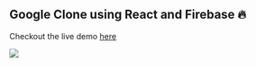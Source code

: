 ## Google Clone using React and Firebase 🔥

Checkout the live demo [here](https://clone-c61bf.web.app/)

![](img/google-clone.gif)

